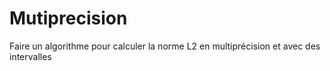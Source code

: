 # Mutiprecision
Faire un algorithme pour calculer la norme L2 en multiprécision et avec des intervalles

